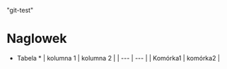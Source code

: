 "git-test" 

# Naglowek










* Tabela *
| kolumna 1 | kolumna 2 |
| --- | --- |
| Komórka1 | komórka2 |
